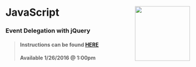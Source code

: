 # JavaScript <img align="right" src="https://github.com/Learning-Fuze/prototypes_C1.17/blob/assets/assets/images/logos/LF_LOGO.png?raw=true" width="150">
### Event Delegation with jQuery

>#### Instructions can be found <a href="https://learning-fuze.github.io/prototypes_C1.17/#/JS-Event-Delegation" target="_blank">HERE</a>
>#### Available 1/26/2016 @ 1:00pm
